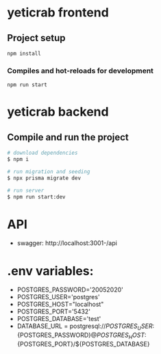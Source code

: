 # yeticrab frontend

## Project setup
```
npm install
```

### Compiles and hot-reloads for development
```
npm run start
```

# yeticrab backend

## Compile and run the project

```bash
# download dependencies
$ npm i

# run migration and seeding
$ npx prisma migrate dev

# run server
$ npm run start:dev
```

# API

- swagger: http://localhost:3001-/api

# .env variables:

- POSTGRES_PASSWORD='20052020'
- POSTGRES_USER='postgres'
- POSTGRES_HOST="localhost"
- POSTGRES_PORT='5432'
- POSTGRES_DATABASE='test'
- DATABASE_URL = postgresql://${POSTGRES_USER}:${POSTGRES_PASSWORD}@${POSTGRES_HOST}:${POSTGRES_PORT}/${POSTGRES_DATABASE}
